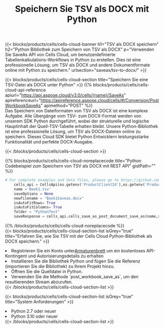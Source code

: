 ﻿---
title:  Speichern Sie TSV als DOCX mit Python
description:  Verwendung des Cloud SDK Aspose.Cells für Python zum Speichern der TSV-Formatdatei als DOCX-Formatdatei.
kwords: Excel, Save TSV as DOCX, REST, Python
howto: How to save TSV as DOCX using Aspose.Cells Cloud Python library.
---
{{< blocks/products/cells/cells-cloud-banner h1="TSV als DOCX speichern" h2="Python Bibliothek zum Speichern von TSV als DOCX" p="Verwenden Sie SaveAs API von Cells Cloud, um benutzerdefinierte Tabellenkalkulations-Workflows in Python zu erstellen. Dies ist eine professionelle Lösung, um TSV als DOCX und andere Dokumentformate online mit Python zu speichern." urlsection="saveas/tsv-to-docx/" >}}

{{< blocks/products/cells/cells-cloud-section title="Speichern Sie eine TSV-Datei als DOCX unter Python" >}}
{{% blocks/products/cells/cells-cloud-api-reference apiurl="https://api.aspose.cloud/v3.0/cells/{name}/SaveAs" apireferenceurl="https://apireference.aspose.cloud/cells/#/Conversion/PostWorkbookSaveAs" apimethod="POST" %}}
<br/>
Das Speichern von Dateiformaten von TSV als DOCX ist eine komplexe Aufgabe. Alle Übergänge vom TSV- zum DOCX-Format werden von unserem SDK Python durchgeführt, wobei der strukturelle und logische Hauptinhalt der Quell-TSV-Tabelle erhalten bleibt. Unsere Python-Bibliothek ist eine professionelle Lösung, um TSV als DOCX-Dateien online zu speichern. Dieses Cloud SDK bietet Python Entwicklern leistungsstarke Funktionalität und perfekte DOCX-Ausgabe.

{{< /blocks/products/cells/cells-cloud-section >}}

{{% blocks/products/cells/cells-cloud-noreplacecode title="Python Codebeispiel zum Speichern von TSV als DOCX mit REST API" gistPath="" %}}
  
```python
# For complete examples and data files, please go to https://github.com/aspose-cells-cloud/aspose-cells-cloud-python/
    cells_api = CellsApi(os.getenv('ProductClientId'),os.getenv('ProductClientSecret'))
    name ='Book1.tsv'    
    saveOptions = None
    newfilename = "Book1Saveas.docx"
    isAutoFitRows= True
    isAutoFitColumns= True
    folder = "PythonTest"
    saveResponse = cells_api.cells_save_as_post_document_save_as(name,save_options=saveOptions, newfilename=(folder +'/' + newfilename),folder=folder)
```
  
{{% /blocks/products/cells/cells-cloud-noreplacecode %}}
<br/>
{{< blocks/products/cells/cells-cloud-section-list isGrey="true" title="Erfahren Sie, wie Sie TSV mit der Cells Cloud Python-Bibliothek als DOCX speichern." >}}
<li> Registrieren Sie ein Konto unter<a href="https://dashboard.aspose.cloud/">Armaturenbrett</a> um ein kostenloses API-Kontingent und Autorisierungsdetails zu erhalten</li>
<li>Installieren Sie die Bibliothek Python und fügen Sie die Referenz (importieren Sie die Bibliothek) zu Ihrem Projekt hinzu.</li>
<li>Öffnen Sie die Quelldatei in Python.</li>
<li>Verwenden Sie die Methode `post_workbook_save_as`, um den resultierenden Stream abzurufen.</li>
{{< /blocks/products/cells/cells-cloud-section-list >}}

{{< blocks/products/cells/cells-cloud-section-list isGrey="true" title="System Anforderungen" >}}
<li>Python 2.7 oder neuer</li>
<li>Python 3.10 oder neuer</li>
{{< /blocks/products/cells/cells-cloud-section-list >}}

